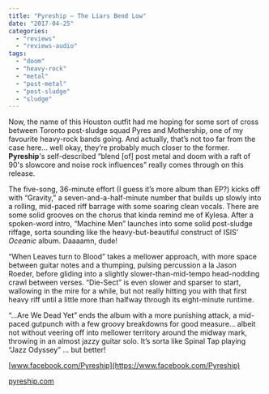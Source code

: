 ```yaml
---
title: "Pyreship – The Liars Bend Low"
date: "2017-04-25"
categories: 
  - "reviews"
  - "reviews-audio"
tags: 
  - "doom"
  - "heavy-rock"
  - "metal"
  - "post-metal"
  - "post-sludge"
  - "sludge"
---
```


Now, the name of this Houston outfit had me hoping for some sort of cross between Toronto post-sludge squad Pyres and Mothership, one of my favourite heavy-rock bands going. And actually, that’s not too far from the case here… well okay, they’re probably much closer to the former. **Pyreship**'s self-described “blend \[of\] post metal and doom with a raft of 90's slowcore and noise rock influences” really comes through on this release.

The five-song, 36-minute effort (I guess it’s more album than EP?) kicks off with “Gravity,” a seven-and-a-half-minute number that builds up slowly into a rolling, mid-paced riff barrage with some soaring clean vocals. There are some solid grooves on the chorus that kinda remind me of Kylesa. After a spoken-word intro, “Machine Men” launches into some solid post-sludge riffage, sorta sounding like the heavy-but-beautiful construct of ISIS’ _Oceanic_ album. Daaaamn, dude!

“When Leaves turn to Blood” takes a mellower approach, with more space between guitar notes and a thumping, pulsing percussion a la Jason Roeder, before gliding into a slightly slower-than-mid-tempo head-nodding crawl between verses. “Die-Sect” is even slower and sparser to start, wallowing in the mire for a while, but not really hitting you with that first heavy riff until a little more than halfway through its eight-minute runtime.

“…Are We Dead Yet” ends the album with a more punishing attack, a mid-paced gutpunch with a few groovy breakdowns for good measure… albeit not without veering off into mellower territory around the midway mark, throwing in an almost jazzy guitar solo. It’s sorta like Spinal Tap playing “Jazz Odyssey” … but better!

[www.facebook.com/Pyreship](https://www.facebook.com/Pyreship)

[pyreship.com](https://pyreship.com/)
